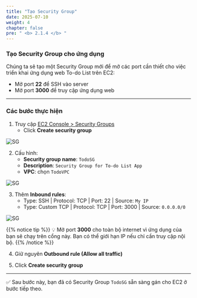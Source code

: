 ```yaml
---
title: "Tạo Security Group"
date: 2025-07-10
weight: 4
chapter: false
pre: " <b> 2.1.4 </b> "
---
```


### Tạo Security Group cho ứng dụng

Chúng ta sẽ tạo một Security Group mới để mở các port cần thiết cho việc triển khai ứng dụng web To-do List trên EC2:

- Mở port **22** để SSH vào server  
- Mở port **3000** để truy cập ứng dụng web

---

### Các bước thực hiện

1. Truy cập [EC2 Console > Security Groups](https://console.aws.amazon.com/ec2/v2/home#SecurityGroups)
   - Click **Create security group**

![SG](/images/2-Prerequiste/016-create-sg.png)

2. Cấu hình:
   - **Security group name**: `TodoSG`
   - **Description**: `Security Group for To-do List App`
   - **VPC**: chọn `TodoVPC`

![SG](/images/2-Prerequiste/017-create-sg.png)

3. Thêm **Inbound rules**:
   - Type: SSH | Protocol: TCP | Port: 22 | Source: `My IP`
   - Type: Custom TCP | Protocol: TCP | Port: 3000 | Source: `0.0.0.0/0`

![SG](/images/2-Prerequiste/018-create-sg.png)

{{% notice tip %}}
💡 Mở port **3000** cho toàn bộ internet vì ứng dụng của bạn sẽ chạy trên cổng này. Bạn có thể giới hạn IP nếu chỉ cần truy cập nội bộ.
{{% /notice %}}

4. Giữ nguyên **Outbound rule (Allow all traffic)**

5. Click **Create security group**

---

✅ Sau bước này, bạn đã có Security Group `TodoSG` sẵn sàng gán cho EC2 ở bước tiếp theo.
